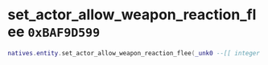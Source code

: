 # set_actor_allow_weapon_reaction_flee `0xBAF9D599`

```lua
natives.entity.set_actor_allow_weapon_reaction_flee(_unk0 --[[ integer ]], _unk1 --[[ integer ]])
```
